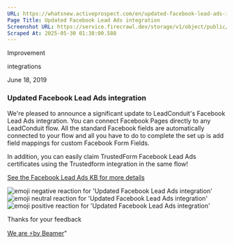 ```yaml
---
URL: https://whatsnew.activeprospect.com/en/updated-facebook-lead-ads-integration
Page Title: Updated Facebook Lead Ads integration
Screenshot URL: https://service.firecrawl.dev/storage/v1/object/public/media/screenshot-b74e8dfc-62e3-440c-9979-c5a98609c3f7.png
Scraped At: 2025-05-30 01:38:00.588
---
```

Improvement






integrations



June 18, 2019

### Updated Facebook Lead Ads integration

We're pleased to announce a significant update to LeadConduit's Facebook Lead Ads integration. You can connect Facebook Pages directly to any LeadConduit flow. All the standard Facebook fields are automatically connected to your flow and all you have to do to complete the set up is add field mappings for custom Facebook Form Fields.

In addition, you can easily claim TrustedForm Facebook Lead Ads certificates using the Trustedform integration in the same flow!

[See the Facebook Lead Ads KB for more details](https://support.activeprospect.com/hc/en-us/articles/208248126)

![emoji negative reaction for 'Updated Facebook Lead Ads integration'](https://app.getbeamer.com/images/emojiNeg.svg)![emoji neutral reaction for 'Updated Facebook Lead Ads integration'](https://app.getbeamer.com/images/emojiNeut.svg)![emoji positive reaction for 'Updated Facebook Lead Ads integration'](https://app.getbeamer.com/images/emojiPos.svg)

Thanks for your feedback

[We are ⚡by Beamer](https://www.getbeamer.com/?ref=watermark_MErKJCnu12412_public&company=ActiveProspect&watermarkRef=powered&utm_term=MErKJCnu12412&utm_content=ActiveProspect&utm_source=standalone&utm_medium=footer&utm_campaign=powered)"

